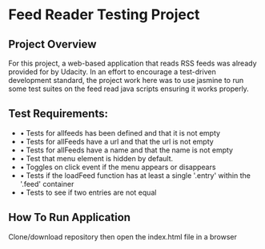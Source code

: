 # Feed Reader Testing Project

## Project Overview
 For this project, a web-based application that reads RSS feeds was already provided for by Udacity. In an effort to encourage a test-driven development standard, the project work here was to use jasmine to run some test suites on the feed read java scripts ensuring it works properly.

## Test Requirements:
* •	Tests for allfeeds has been defined and that it is not empty
* •	Tests for allFeeds have a url and that the url is not empty
* •	Tests for allFeeds have a name and that the name is not empty
* •	Test that menu element is hidden by default.
* •	Toggles on click event if the menu appears or disappears
* •	Tests if the loadFeed function has at least a single '.entry' within the '.feed' container
* •	Tests to see if two entries are not equal

## How To Run Application
Clone/download repository then open the index.html file in a browser
